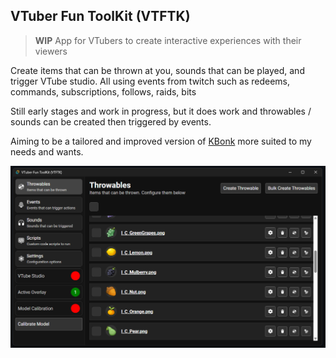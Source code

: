 ## VTuber Fun ToolKit (VTFTK)

> **WIP** App for VTubers to create interactive experiences with their viewers

Create items that can be thrown at you, sounds that can be played, and trigger VTube studio. All using events from twitch such as redeems, commands, subscriptions, follows, raids, bits

Still early stages and work in progress, but it does work and throwables / sounds can be created then triggered by events.

Aiming to be a tailored and improved version of [KBonk](https://github.com/typeou/karasubonk) more suited to my needs and wants.

![Throwables](./docs/throwables.png)